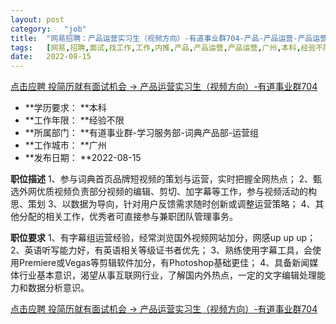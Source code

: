 ```yaml
---
layout:	post
category:	"job"
title:	"网易招聘：产品运营实习生（视频方向）-有道事业群704-产品-产品运营-产品运营-广州本科经验不限"
tags:	[网易,招聘,面试,找工作,工作,内推,产品,产品运营,产品运营,广州,本科,经验不限]
date:	2022-08-15
---
```


[点击应聘 投简历就有面试机会 -> 产品运营实习生（视频方向）-有道事业群704](http://mobile.bole.netease.com/bole/boleDetail?id=42363&employeeId=346f03c3cda5f04c&key=all)



- **学历要求： **本科
- **工作年限： **经验不限
- **所属部门： **有道事业群-学习服务部-词典产品部-运营组
- **工作城市： **广州
- **发布日期： **2022-08-15



**职位描述**
1、参与词典首页品牌短视频的策划与运营，实时把握全网热点； 
2、甄选外网优质视频负责部分视频的编辑、剪切、加字幕等工作，参与视频活动的构思、策划
3、以数据为导向，针对用户反馈需求随时创新或调整运营策略； 
4、其他分配的相关工作，优秀者可直接参与兼职团队管理事务。



**职位要求**
1、有字幕组运营经验，经常浏览国外视频网站加分，网感up up up；
2、英语听写能力好，有英语相关等级证书者优先； 
3、熟练使用字幕工具，会使用Premiere或Vegas等剪辑软件加分，有Photoshop基础更佳； 
4、具备新闻媒体行业基本意识，渴望从事互联网行业，了解国内外热点，一定的文字编辑处理能力和数据分析意识。



[点击应聘 投简历就有面试机会 -> 产品运营实习生（视频方向）-有道事业群704](http://mobile.bole.netease.com/bole/boleDetail?id=42363&employeeId=346f03c3cda5f04c&key=all)